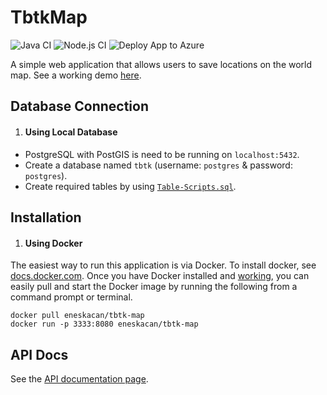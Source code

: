 # TbtkMap
![Java CI](https://github.com/eneskacan/TbtkMap/actions/workflows/java.yml/badge.svg)
![Node.js CI](https://github.com/eneskacan/TbtkMap/actions/workflows/node.yml/badge.svg)
![Deploy App to Azure](https://github.com/eneskacan/TbtkMap/actions/workflows/deploy.yml/badge.svg)

A simple web application that allows users to save locations on the world map. See a working demo [here](https://tbtkmap.azurewebsites.net/).

## Database Connection

1. #### Using Local Database
- PostgreSQL with PostGIS is need to be running on `localhost:5432`.
- Create a database named `tbtk` (username: `postgres` & password: `postgres`).
- Create required tables by using [`Table-Scripts.sql`](database/Table-Scripts.sql).


## Installation

1. #### Using Docker
The easiest way to run this application is via Docker. To install docker, see [docs.docker.com](docs.docker.com). Once you have Docker installed and [working](https://docs.docker.com/get-started/#test-docker-installation), you can easily pull and start the Docker image by running the following from a command prompt or terminal.
```
docker pull eneskacan/tbtk-map
docker run -p 3333:8080 eneskacan/tbtk-map
```


## API Docs

See the [API documentation page](https://tbtkmap.azurewebsites.net/swagger-ui/#/).